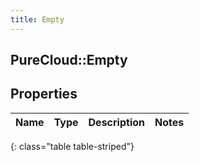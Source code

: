 ```yaml
---
title: Empty
---
```

## PureCloud::Empty

## Properties

|Name | Type | Description | Notes|
|------------ | ------------- | ------------- | -------------|
{: class="table table-striped"}


